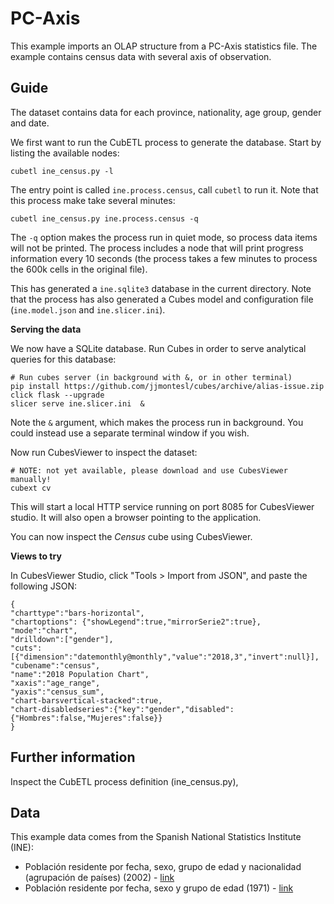 # PC-Axis

This example imports an OLAP structure from a PC-Axis statistics file. The example
contains census data with several axis of observation.

## Guide

The dataset contains data for each province, nationality, age group, gender and
date.

We first want to run the CubETL process to generate the database.
Start by listing the available nodes:

    cubetl ine_census.py -l

The entry point is called `ine.process.census`, call `cubetl` to run it.
Note that this process make take several minutes:

    cubetl ine_census.py ine.process.census -q

The `-q` option makes the process run in quiet mode, so process data items will
not be printed. The process includes a node that will print progress
information every 10 seconds (the process takes a few minutes to process
the 600k cells in the original file).

This has generated a `ine.sqlite3` database in the current directory.
Note that the process has also generated a Cubes model and configuration file
(`ine.model.json` and `ine.slicer.ini`).

**Serving the data**

We now have a SQLite database. Run Cubes in order to serve
analytical queries for this database:

    # Run cubes server (in background with &, or in other terminal)
    pip install https://github.com/jjmontesl/cubes/archive/alias-issue.zip click flask --upgrade
    slicer serve ine.slicer.ini  &

Note the `&` argument, which makes the process run in background. You could instead
use a separate terminal window if you wish.

Now run CubesViewer to inspect the dataset:

    # NOTE: not yet available, please download and use CubesViewer manually!
    cubext cv

This will start a local HTTP service running on port 8085 for CubesViewer studio.
It will also open a browser pointing to the application.

You can now inspect the *Census* cube using CubesViewer.

**Views to try**

In CubesViewer Studio, click "Tools > Import from JSON", and paste the following JSON:

    {
    "charttype":"bars-horizontal",
    "chartoptions": {"showLegend":true,"mirrorSerie2":true},
    "mode":"chart",
    "drilldown":["gender"],
    "cuts":[{"dimension":"datemonthly@monthly","value":"2018,3","invert":null}],
    "cubename":"census",
    "name":"2018 Population Chart",
    "xaxis":"age_range",
    "yaxis":"census_sum",
    "chart-barsvertical-stacked":true,
    "chart-disabledseries":{"key":"gender","disabled":{"Hombres":false,"Mujeres":false}}
    }


## Further information

Inspect the CubETL process definition (ine_census.py),

## Data

This example data comes from the Spanish National Statistics Institute (INE):

* Población residente por fecha, sexo, grupo de edad y nacionalidad (agrupación de países) (2002) -
  [link](http://www.ine.es/dynt3/inebase/es/index.htm?padre=1894&capsel=1895)
* Población residente por fecha, sexo y grupo de edad (1971) -
  [link](http://www.ine.es/dynt3/inebase/index.htm?padre=1949&capsel=1953)



